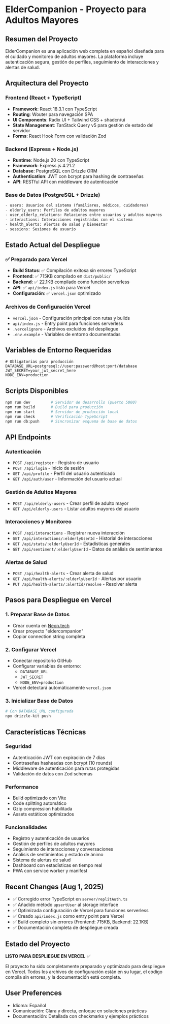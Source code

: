 # ElderCompanion - Proyecto para Adultos Mayores

## Resumen del Proyecto

ElderCompanion es una aplicación web completa en español diseñada para el cuidado y monitoreo de adultos mayores. La plataforma incluye autenticación segura, gestión de perfiles, seguimiento de interacciones y alertas de salud.

## Arquitectura del Proyecto

### Frontend (React + TypeScript)
- **Framework**: React 18.3.1 con TypeScript
- **Routing**: Wouter para navegación SPA  
- **UI Components**: Radix UI + Tailwind CSS + shadcn/ui
- **State Management**: TanStack Query v5 para gestión de estado del servidor
- **Forms**: React Hook Form con validación Zod

### Backend (Express + Node.js)
- **Runtime**: Node.js 20 con TypeScript
- **Framework**: Express.js 4.21.2
- **Database**: PostgreSQL con Drizzle ORM
- **Authentication**: JWT con bcrypt para hashing de contraseñas
- **API**: RESTful API con middleware de autenticación

### Base de Datos (PostgreSQL + Drizzle)
```sql
- users: Usuarios del sistema (familiares, médicos, cuidadores)
- elderly_users: Perfiles de adultos mayores
- user_elderly_relations: Relaciones entre usuarios y adultos mayores
- interactions: Interacciones registradas con el sistema
- health_alerts: Alertas de salud y bienestar
- sessions: Sesiones de usuario
```

## Estado Actual del Despliegue

### ✅ Preparado para Vercel
- **Build Status**: ✅ Compilación exitosa sin errores TypeScript
- **Frontend**: ✅ 715KB compilado en `dist/public/`
- **Backend**: ✅ 22.1KB compilado como función serverless
- **API**: ✅ `api/index.js` listo para Vercel
- **Configuración**: ✅ `vercel.json` optimizado

### Archivos de Configuración Vercel
- `vercel.json` - Configuración principal con rutas y builds
- `api/index.js` - Entry point para funciones serverless
- `.vercelignore` - Archivos excluidos del despliegue
- `.env.example` - Variables de entorno documentadas

## Variables de Entorno Requeridas

```env
# Obligatorias para producción
DATABASE_URL=postgresql://user:password@host:port/database
JWT_SECRET=your_jwt_secret_here  
NODE_ENV=production
```

## Scripts Disponibles

```bash
npm run dev         # Servidor de desarrollo (puerto 5000)
npm run build       # Build para producción 
npm run start       # Servidor de producción local
npm run check       # Verificación TypeScript
npm run db:push     # Sincronizar esquema de base de datos
```

## API Endpoints

### Autenticación
- `POST /api/register` - Registro de usuario
- `POST /api/login` - Inicio de sesión  
- `GET /api/profile` - Perfil del usuario autenticado
- `GET /api/auth/user` - Información del usuario actual

### Gestión de Adultos Mayores
- `POST /api/elderly-users` - Crear perfil de adulto mayor
- `GET /api/elderly-users` - Listar adultos mayores del usuario

### Interacciones y Monitoreo
- `POST /api/interactions` - Registrar nueva interacción
- `GET /api/interactions/:elderlyUserId` - Historial de interacciones
- `GET /api/stats/:elderlyUserId` - Estadísticas generales
- `GET /api/sentiment/:elderlyUserId` - Datos de análisis de sentimientos

### Alertas de Salud
- `POST /api/health-alerts` - Crear alerta de salud
- `GET /api/health-alerts/:elderlyUserId` - Alertas por usuario
- `PUT /api/health-alerts/:alertId/resolve` - Resolver alerta

## Pasos para Despliegue en Vercel

### 1. Preparar Base de Datos
- Crear cuenta en [Neon.tech](https://neon.tech)
- Crear proyecto "eldercompanion"
- Copiar connection string completa

### 2. Configurar Vercel
- Conectar repositorio GitHub
- Configurar variables de entorno:
  - `DATABASE_URL`
  - `JWT_SECRET` 
  - `NODE_ENV=production`
- Vercel detectará automáticamente `vercel.json`

### 3. Inicializar Base de Datos
```bash
# Con DATABASE_URL configurada
npx drizzle-kit push
```

## Características Técnicas

### Seguridad
- Autenticación JWT con expiración de 7 días
- Contraseñas hasheadas con bcrypt (10 rounds)
- Middleware de autenticación para rutas protegidas
- Validación de datos con Zod schemas

### Performance
- Build optimizado con Vite
- Code splitting automático
- Gzip compression habilitada
- Assets estáticos optimizados

### Funcionalidades
- Registro y autenticación de usuarios
- Gestión de perfiles de adultos mayores
- Seguimiento de interacciones y conversaciones
- Análisis de sentimientos y estado de ánimo
- Sistema de alertas de salud
- Dashboard con estadísticas en tiempo real
- PWA con service worker y manifest

## Recent Changes (Aug 1, 2025)

- ✅ Corregido error TypeScript en `server/replitAuth.ts`
- ✅ Añadido método `upsertUser` al storage interface
- ✅ Optimizada configuración de Vercel para funciones serverless
- ✅ Creado `api/index.js` como entry point para Vercel
- ✅ Build completo sin errores (Frontend: 715KB, Backend: 22.1KB)
- ✅ Documentación completa de despliegue creada

## Estado del Proyecto

**LISTO PARA DESPLIEGUE EN VERCEL** ✅

El proyecto ha sido completamente preparado y optimizado para despliegue en Vercel. Todos los archivos de configuración están en su lugar, el código compila sin errores, y la documentación está completa.

## User Preferences

- Idioma: Español
- Comunicación: Clara y directa, enfoque en soluciones prácticas
- Documentación: Detallada con checkmarks y ejemplos prácticos